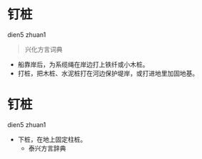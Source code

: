 # 钉桩
dien5 zhuan1
> 兴化方言词典
- 船靠岸后，为系缆绳在岸边打上铁纤或小木桩。
- 打桩，把木桩、水泥桩打在河边保护堤岸，或打进地里加固地基。

# 钉桩
dien5 zhuan1
+ 下桩，在地上固定柱桩。
  * 泰兴方言辞典
